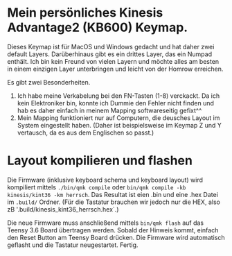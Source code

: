 # Mein persönliches Kinesis Advantage2 (KB600) Keymap.

Dieses Keymap ist für MacOS und Windows gedacht und hat daher zwei default Layers. Darüberhinaus gibt es ein drittes Layer, das ein Numpad enthält. Ich bin kein Freund von vielen Layern und möchte alles am besten in einem einzigen Layer unterbringen und leicht von der Homrow erreichen.

Es gibt zwei Besonderheiten.

1. Ich habe meine Verkabelung bei den FN-Tasten (1-8) verckackt. Da ich kein Elektroniker bin, konnte ich Dummie den Fehler nicht finden und hab es daher einfach in meinem Mapping softwareseitig gefixt^^
2. Mein Mapping funktioniert nur auf Computern, die deusches Layout im System eingestellt haben. (Daher ist beispielsweise im Keymap Z und Y vertausch, da es aus dem Englischen so passt.)

# Layout kompilieren und flashen

Die Firmware (inklusive keyboard schema und keyboard layout) wird kompiliert mittels `./bin/qmk compile` oder `bin/qmk compile -kb kinesis/kint36 -km herrsch`. Das Resultat ist eien .bin und eine .hex Datei im `.build/` Ordner. (Für die Tastatur brauchen wir jedoch nur die HEX, also zB '.build/kinesis_kint36_herrsch.hex`.)

Die neue Firmware muss anschließend mittels `bin/qmk flash` auf das Teensy 3.6 Board übertragen werden. Sobald der Hinweis kommt, einfach den Reset Button am Teensy Board drücken. Die Firmware wird automatisch geflasht und die Tastatur neugestartet. Fertig.